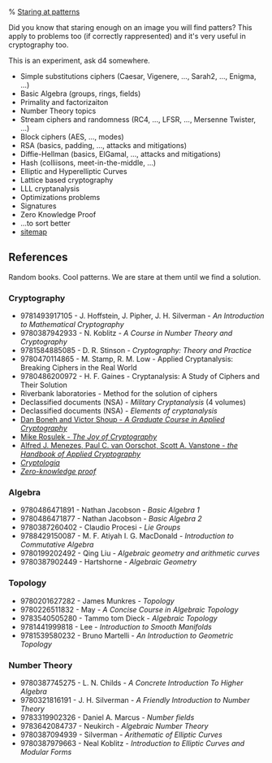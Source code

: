% <a href="/">Staring at patterns</a>

Did you know that staring enough on an image you will find patters? This apply to problems too (if correctly rappresented) and it's very useful in cryptography too.

This is an experiment, ask d4 somewhere.

- Simple substitutions ciphers (Caesar, Vigenere, ..., Sarah2, ..., Enigma, ...)
- Basic Algebra (groups, rings, fields)
- Primality and factorizaiton
- Number Theory topics
- Stream ciphers and randomness (RC4, ..., LFSR, ..., Mersenne Twister, ...)
- Block ciphers (AES, ..., modes)
- RSA (basics, padding, ..., attacks and mitigations)
- Diffie-Hellman (basics, ElGamal, ..., attacks and mitigations)
- Hash (colliisons, meet-in-the-middle, ...)
- Elliptic and Hyperelliptic Curves
- Lattice based cryptography
- LLL cryptanalysis
- Optimizations problems
- Signatures
- Zero Knowledge Proof
- ...to sort better
- [sitemap](/sitemap.html)

## References

Random books. Cool patterns. We are stare at them until we find a solution.

### Cryptography
- 9781493917105 - J. Hoffstein, J. Pipher, J. H. Silverman - _An Introduction to Mathematical Cryptography_
- 9780387942933 - N. Koblitz - _A Course in Number Theory and Cryptography_
- 9781584885085 - D. R. Stinson - _Cryptography: Theory and Practice_
- 9780470114865 - M. Stamp, R. M. Low - Applied Cryptanalysis: Breaking Ciphers in the Real World
- 9780486200972 - H. F. Gaines - Cryptanalysis: A Study of Ciphers and Their Solution
- Riverbank laboratories - Method for the solution of ciphers
- Declassified documents (NSA) - _Military Cryptanalysis_ (4 volumes)
- Declassified documents (NSA) - _Elements of cryptanalysis_
- [Dan Boneh and Victor Shoup - _A Graduate Course in Applied Cryptography_](https://toc.cryptobook.us/)
- [Mike Rosulek - _The Joy of Cryptography_](http://web.engr.oregonstate.edu/~rosulekm/crypto/)
- [Alfred J. Menezes, Paul C. van Oorschot, Scott A. Vanstone - _the Handbook of Applied Cryptography_](http://cacr.uwaterloo.ca/hac/)
- [_Cryptologia_](http://ftp.math.utah.edu/pub/tex/bib/toc/cryptologia.html)
- [_Zero-knowledge proof_](https://zpk.science)

### Algebra
- 9780486471891 - Nathan Jacobson - _Basic Algebra 1_
- 9780486471877 - Nathan Jacobson - _Basic Algebra 2_
- 9780387260402 - Claudio Procesi - _Lie Groups_
- 9788429150087 - M. F. Atiyah I. G. MacDonald - _Introduction to Commutative Algebra_
- 9780199202492 - Qing Liu - _Algebraic geometry and arithmetic curves_
- 9780387902449 - Hartshorne - _Algebraic Geometry_


### Topology
- 9780201627282 - James Munkres - _Topology_
- 9780226511832 - May - _A Concise Course in Algebraic Topology_
- 9783540505280 - Tammo tom Dieck - _Algebraic Topology_
- 9781441999818 - Lee - _Introduction to Smooth Manifolds_
- 9781539580232 - Bruno Martelli - _An Introduction to Geometric Topology_

### Number Theory
- 9780387745275 - L. N. Childs - _A Concrete Introduction To Higher Algebra_
- 9780321816191 - J. H. Silverman - _A Friendly Introduction to Number Theory_
- 9783319902326 - Daniel A. Marcus - _Number fields_
- 9783642084737 - Neukirch - _Algebraic Number Theory_
- 9780387094939 - Silverman - _Arithematic of Elliptic Curves_
- 9780387979663 - Neal Koblitz - _Introduction to Elliptic Curves and Modular Forms_


